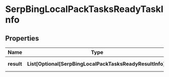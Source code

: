 # SerpBingLocalPackTasksReadyTaskInfo


## Properties

| Name | Type | Description | Notes |
|------------ | ------------- | ------------- | -------------|
**result** | **List[Optional[SerpBingLocalPackTasksReadyResultInfo]]** | array of results |[optional]|